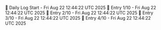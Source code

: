 📅 Daily Log Start - Fri Aug 22 12:44:22 UTC 2025
📌 Entry 1/10 - Fri Aug 22 12:44:22 UTC 2025
📌 Entry 2/10 - Fri Aug 22 12:44:22 UTC 2025
📌 Entry 3/10 - Fri Aug 22 12:44:22 UTC 2025
📌 Entry 4/10 - Fri Aug 22 12:44:22 UTC 2025
